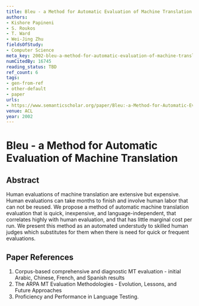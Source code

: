 ```yaml
---
title: Bleu - a Method for Automatic Evaluation of Machine Translation
authors:
- Kishore Papineni
- S. Roukos
- T. Ward
- Wei-Jing Zhu
fieldsOfStudy:
- Computer Science
meta_key: 2002-bleu-a-method-for-automatic-evaluation-of-machine-translation
numCitedBy: 16745
reading_status: TBD
ref_count: 6
tags:
- gen-from-ref
- other-default
- paper
urls:
- https://www.semanticscholar.org/paper/Bleu:-a-Method-for-Automatic-Evaluation-of-Machine-Papineni-Roukos/d7da009f457917aa381619facfa5ffae9329a6e9?sort=total-citations
venue: ACL
year: 2002
---
```


# Bleu - a Method for Automatic Evaluation of Machine Translation

## Abstract

Human evaluations of machine translation are extensive but expensive. Human evaluations can take months to finish and involve human labor that can not be reused. We propose a method of automatic machine translation evaluation that is quick, inexpensive, and language-independent, that correlates highly with human evaluation, and that has little marginal cost per run. We present this method as an automated understudy to skilled human judges which substitutes for them when there is need for quick or frequent evaluations.

## Paper References

1. Corpus-based comprehensive and diagnostic MT evaluation - initial Arabic, Chinese, French, and Spanish results
2. The ARPA MT Evaluation Methodologies - Evolution, Lessons, and Future Approaches
3. Proficiency and Performance in Language Testing.
